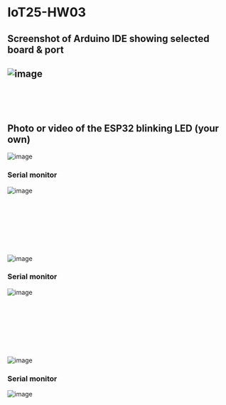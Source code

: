 # IoT25-HW03

## Screenshot of Arduino IDE showing selected board & port
![image](https://github.com/user-attachments/assets/156fb3f7-da36-4c0c-9645-31cc6d125541)
<br/>
------
<br/><br/><br/>
## Photo or video of the ESP32 blinking LED (your own)
![image](https://github.com/user-attachments/assets/f239b1d7-d6ae-4e16-a4bd-d5a8c1159e4b)
### Serial monitor
![image](https://github.com/user-attachments/assets/a86a019f-99fa-4943-b883-bfd78970eb49)
<br/><br/><br/><br/><br/><br/><br/><br/><br/>
![image](https://github.com/user-attachments/assets/e59153d2-0abd-4846-a1f2-bac6631ae42a)
### Serial monitor
![image](https://github.com/user-attachments/assets/b977bef8-7e29-479d-8422-b2811c2195f0)
<br/><br/><br/><br/><br/><br/><br/><br/><br/>
![image](https://github.com/user-attachments/assets/ad1c0cbb-378b-4290-bddc-ae8a7b0410ff)
### Serial monitor
![image](https://github.com/user-attachments/assets/d9354403-8cc4-463e-ad30-3e356736a7c4)

